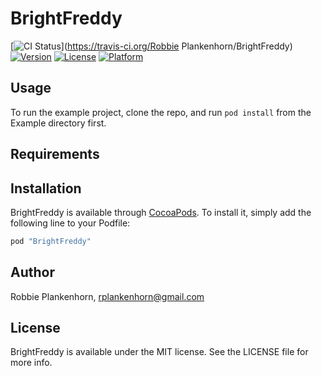 # BrightFreddy

[![CI Status](http://img.shields.io/travis/rplankenhorn/BrightFreddy.svg?style=flat)](https://travis-ci.org/Robbie Plankenhorn/BrightFreddy)
[![Version](https://img.shields.io/cocoapods/v/BrightFreddy.svg?style=flat)](http://cocoapods.org/pods/BrightFreddy)
[![License](https://img.shields.io/cocoapods/l/BrightFreddy.svg?style=flat)](http://cocoapods.org/pods/BrightFreddy)
[![Platform](https://img.shields.io/cocoapods/p/BrightFreddy.svg?style=flat)](http://cocoapods.org/pods/BrightFreddy)

## Usage

To run the example project, clone the repo, and run `pod install` from the Example directory first.

## Requirements

## Installation

BrightFreddy is available through [CocoaPods](http://cocoapods.org). To install
it, simply add the following line to your Podfile:

```ruby
pod "BrightFreddy"
```

## Author

Robbie Plankenhorn, rplankenhorn@gmail.com

## License

BrightFreddy is available under the MIT license. See the LICENSE file for more info.
